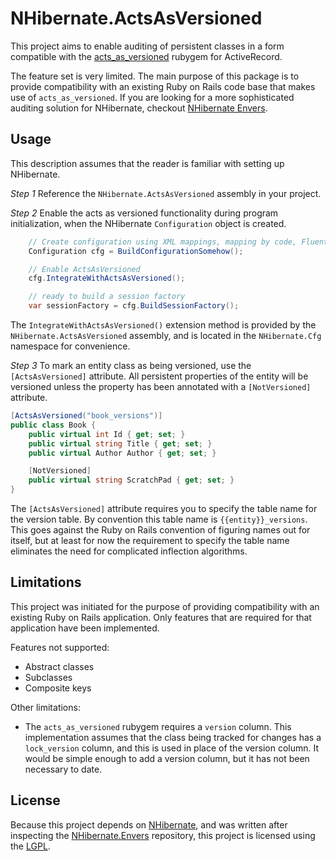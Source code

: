 # NHibernate.ActsAsVersioned

This project aims to enable auditing of persistent classes in a form compatible with
the [acts_as_versioned](https://github.com/technoweenie/acts_as_versioned) rubygem for ActiveRecord.

The feature set is very limited. The main purpose of this package is to provide compatibility
with an existing Ruby on Rails code base that makes use of `acts_as_versioned`. If you are 
looking for a more sophisticated auditing solution for NHibernate, checkout 
[NHibernate Envers](https://github.com/nhibernate/nhibernate-envers).

## Usage

This description assumes that the reader is familiar with setting up NHibernate.

*Step 1* Reference the `NHibernate.ActsAsVersioned` assembly in your project.

*Step 2* Enable the acts as versioned functionality during program initialization, when the NHibernate `Configuration`
object is created.

```C#
    // Create configuration using XML mappings, mapping by code, Fluent NHibernate, etc
	Configuration cfg = BuildConfigurationSomehow();

	// Enable ActsAsVersioned
	cfg.IntegrateWithActsAsVersioned();

	// ready to build a session factory
	var sessionFactory = cfg.BuildSessionFactory();
```

The `IntegrateWithActsAsVersioned()` extension method is provided by the `NHibernate.ActsAsVersioned` assembly,
and is located in the `NHibernate.Cfg` namespace for convenience.

*Step 3* To mark an entity class as being versioned, use the `[ActsAsVersioned]` attribute. All persistent properties
of the entity will be versioned unless the property has been annotated with a `[NotVersioned]` attribute.

```C#
[ActsAsVersioned("book_versions")]
public class Book {
	public virtual int Id { get; set; }
	public virtual string Title { get; set; }
	public virtual Author Author { get; set; }

	[NotVersioned]
	public virtual string ScratchPad { get; set; }
}
```

The `[ActsAsVersioned]` attribute requires you to specify the table name for the version table. By convention
this table name is `{{entity}}_versions`. This goes against the Ruby on Rails convention of figuring names out
for itself, but at least for now the requirement to specify the table name eliminates the need for complicated
inflection algorithms.

## Limitations

This project was initiated for the purpose of providing compatibility with an existing Ruby
on Rails application. Only features that are required for that application have been implemented.

Features not supported:

- Abstract classes
- Subclasses
- Composite keys

Other limitations:

- The `acts_as_versioned` rubygem requires a `version` column. This implementation assumes that the
  class being tracked for changes has a `lock_version` column, and this is used in place of the version column.
  It would be simple enough to add a version column, but it has not been necessary to date.

## License

Because this project depends on [NHibernate](https://github.com/nhibernate/nhibernate-core), and was
written after inspecting the [NHibernate.Envers](https://github.com/nhibernate/nhibernate-envers) 
repository, this project is licensed using the [LGPL](LICENSE.txt).
